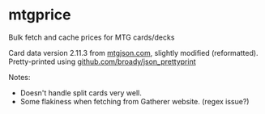mtgprice
========

Bulk fetch and cache prices for MTG cards/decks

Card data version 2.11.3 from [mtgjson.com](http://mtgjson.com), slightly modified (reformatted).
Pretty-printed using [github.com/broady/json_prettyprint](https://github.com/broady/json_prettyprint)

Notes:

  * Doesn't handle split cards very well.
  * Some flakiness when fetching from Gatherer website. (regex issue?)
